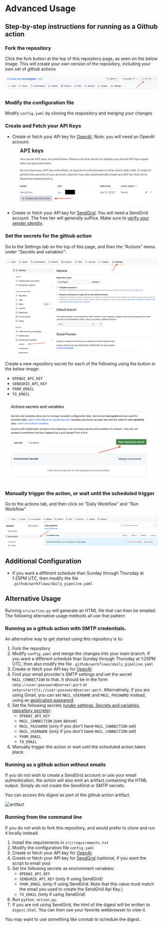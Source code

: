 # Advanced Usage

## Step-by-step instructions for running as a Github action

### Fork the repository

Click the fork button at the top of this repository page, as seen on the below image. This will create your own version of the repository, including your own set of github actions

![fork](./readme_images/fork.png)

### Modify the configuration file

Modify `config.yaml` by cloning the respository and merging your changes

### Create and Fetch your API Keys 

- Create or fetch your API key for [OpenAI](https://platform.openai.com/account/api-keys). Note: you will need an OpenAI account.
![fork](./readme_images/openai.png)

- Create or fetch your API key for [SendGrid](https://app.SendGrid.com/settings/api_keys). You will need a SendGrid account. The free tier will generally suffice. Make sure to [verify your sender identity](https://docs.sendgrid.com/for-developers/sending-email/sender-identity).

### Set the secrets for the github action

Go to the Settings tab on the top of this page, and then the "Actions" menu under "Secrets and variables":

![settings](./readme_images/settings.png)

Create a new repository secret for each of the following using the button in the below image:
- `OPENAI_API_KEY`
- `SENDGRID_API_KEY`
- `FROM_EMAIL`
- `TO_EMAIL`

![secret](./readme_images/secrets.png)

### Manually trigger the action, or wait until the scheduled trigger

Go to the actions tab, and then click on "Daily Workflow" and "Run Workflow"

![trigger](./readme_images/trigger.png)

## Additional Configuration

- If you want a different schedule than Sunday through Thursday at 1:25PM UTC, then modify the file `.github/workflows/daily_pipeline.yaml` 


## Alternative Usage

Running `src/action.py` will generate an HTML file that can then be emailed. The following alternative usage methods all use that pattern

### Running as a github action with SMTP credentials.

An alternative way to get started using this repository is to:

1. Fork the repository
2. Modify `config.yaml` and merge the changes into your main branch. If you want a different schedule than Sunday through Thursday at 1:25PM UTC, then also modify the file `.github/workflows/daily_pipeline.yaml`
3. Create or fetch your API key for [OpenAI](https://platform.openai.com/account/api-keys).
4. Find your email provider's SMTP settings and set the secret `MAIL_CONNECTION` to that. It should be in the form `smtp://user:password@server:port` or `smtp+starttls://user:password@server:port`. Alternatively, if you are using Gmail, you can set `MAIL_USERNAME` and `MAIL_PASSWORD` instead, using an [application password](https://support.google.com/accounts/answer/185833).
5. Set the following secrets [(under settings, Secrets and variables, repository secrets)](https://docs.github.com/en/actions/security-guides/encrypted-secrets#creating-encrypted-secrets-for-a-repository):
   - `OPENAI_API_KEY`
   - `MAIL_CONNECTION` (see above)
   - `MAIL_PASSWORD` (only if you don't have `MAIL_CONNECTION` set)
   - `MAIL_USERNAME` (only if you don't have `MAIL_CONNECTION` set)
   - `FROM_EMAIL`
   - `TO_EMAIL`
6. Manually trigger the action or wait until the scheduled action takes place.

### Running as a github action without emails 

If you do not wish to create a SendGrid account or use your email authentication, the action will also emit an artifact containing the HTML output. Simply do not create the SendGrid or SMTP secrets.

You can access this digest as part of the github action artifact.

![artifact](./readme_images/artifact.png)

### Running from the command line

If you do not wish to fork this repository, and would prefer to clone and run it locally instead:

1. Install the requirements in `src/requirements.txt`
2. Modify the configuration file `config.yaml`
3. Create or fetch your API key for [OpenAI](https://platform.openai.com/account/api-keys).
4. Create or fetch your API key for [SendGrid](https://app.SendGrid.com/settings/api_keys) (optional, if you want the script to email you)
5. Set the following secrets as environment variables: 
   - `OPENAI_API_KEY`
   - `SENDGRID_API_KEY` (only if using SendGrid)
   - `FROM_EMAIL` (only if using SendGrid. Note that this value must match the email you used to create the SendGrid Api Key.)
   - `TO_EMAIL` (only if using SendGrid)
6. Run `python action.py`.
7. If you are not using SendGrid, the html of the digest will be written to `digest.html`. You can then use your favorite webbrowser to view it.

You may want to use something like crontab to schedule the digest.

